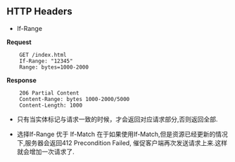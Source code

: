 ## HTTP Headers

* If-Range

**Request**

```
    GET /index.html
    If-Range: "12345"
    Range: bytes=1000-2000
```

**Response**

```
    206 Partial Content
    Content-Range: bytes 1000-2000/5000
    Content-Length: 1000
```

* 只有当实体标记与请求一致的时候，才会返回对应请求部分,否则返回全部.

* 选择If-Range 优于 If-Match 在于如果使用If-Match,但是资源已经更新的情况下,服务器会返回412 Precondition Failed, 催促客户端再次发送请求上来.这样就会增加一次请求了.
